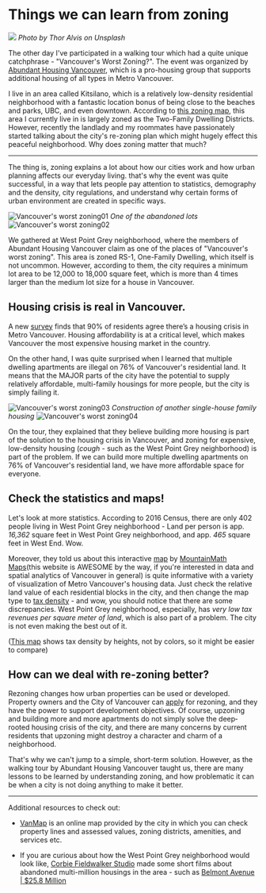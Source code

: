 # Things we can learn from zoning

![](zoning.jpg)
*Photo by Thor Alvis on Unsplash*

The other day I've participated in a walking tour which had a quite unique catchphrase - "Vancouver's Worst Zoning?". The event was organized by [Abundant Housing Vancouver](http://www.abundanthousingvancouver.com), which is a pro-housing group that supports additional housing of all types in Metro Vancouver.

I live in an area called Kitsilano, which is a relatively low-density residential neighborhood with a fantastic location bonus of being close to the beaches and parks, UBC, and even downtown. According to [this zoning map](https://vancouver.ca/files/cov/Zoning-Map-Vancouver.pdf), this area I currently live in is largely zoned as the Two-Family Dwelling Districts. However, recently the landlady and my roommates have passionately started talking about the city's re-zoning plan which might hugely effect this peaceful neighborhood. Why does zoning matter that much?

---

The thing is, zoning explains a lot about how our cities work and how urban planning affects our everyday living. that's why the event was quite successful, in a way that lets people pay attention to statistics, demography and the density, city regulations, and understand why certain forms of urban environment are created in specific ways.

![Vancouver's worst zoning01](zoning0.jpg)
*One of the abandoned lots*
![Vancouver's worst zoning02](zoning1.jpg)

We gathered at West Point Grey neighborhood, where the members of Abundant Housing Vancouver claim as one of the places of "Vancouver's worst zoning". This area is zoned RS-1, One-Family Dwelling, which itself is not uncommon. However, according to them, the city requires a minimum lot area to be 12,000 to 18,000 square feet, which is more than 4 times larger than the medium lot size for a house in Vancouver.

## Housing crisis is real in Vancouver.

A new [survey](https://globalnews.ca/news/4366644/foreign-buyers-population-growth-carry-the-most-blame-for-metro-vancouver-housing-crisis-survey/) finds that 90% of residents agree there’s a housing crisis in Metro Vancouver. Housing affordability is at a critical level, which makes Vancouver the most expensive housing market in the country.

On the other hand, I was quite surprised when I learned that multiple dwelling apartments are illegal on 76% of Vancouver's residential land. It means that the MAJOR parts of the city have the potential to supply relatively affordable, multi-family housings for more people, but the city is simply failing it.

![Vancouver's worst zoning03](zoning2.jpg)
*Construction of another single-house family housing*
![Vancouver's worst zoning04](zoning3.jpg)

On the tour, they explained that they believe building more housing is part of the solution to the housing crisis in Vancouver, and zoning for expensive, low-density housing (*cough* - such as the West Point Grey neighborhood) is part of the problem. If we can build more multiple dwelling apartments on 76% of Vancouver's residential land, we have more affordable space for everyone.

## Check the statistics and maps!

Let's look at more statistics. According to 2016 Census, there are only 402 people living in West Point Grey neighborhood - Land per person is app. *16,362* square feet in West Point Grey neighborhood, and app. *465* square feet in West End. Wow.

Moreover, they told us about this interactive [map](https://mountainmath.ca/map/assessment) by [MountainMath Maps](https://mountainmath.ca/)(this website is AWESOME by the way, if you're interested in data and spatial analytics of Vancouver in general) is quite informative with a variety of visualization of Metro Vancouver's housing data. Just check the relative land value of each residential blocks in the city, and then change the map type to [tax density](https://mountainmath.ca/map/assessment?zoom=13&lat=49.2657&lng=-123.149&layer=10&mapBase=2) - and wow, you should notice that there are some discrepancies. West Point Grey neighborhood, especially, has *very low tax revenues per square meter of land*, which is also part of a problem. The city is not even making the best out of it.

([This map](https://mountainmath.ca/assessment_gl/map?zoom=12.458333333333334&lat=49.2759&lng=-123.1726) shows tax density by heights, not by colors, so it might be easier to compare)

## How can we deal with re-zoning better?

Rezoning changes how urban properties can be used or developed. Property owners and the City of Vancouver can [apply](https://rezoning.vancouver.ca/applications/) for rezoning, and they have the power to support development objectives. Of course, upzoning and building more and more apartments do not simply solve the deep‐rooted housing crisis of the city, and there are many concerns by current residents that upzoning might destroy a character and charm of a neighborhood.

That's why we can't jump to a simple, short-term solution. However, as the walking tour by Abundant Housing Vancouver taught us, there are many lessons to be learned by understanding zoning, and how problematic it can be when a city is not doing anything to make it better.

---

Additional resources to check out:

- [VanMap](https://vancouver.ca/your-government/vanmap.aspx) is an online map provided by the city in which you can check property lines and assessed values, zoning districts, amenities, and services etc.

- If you are curious about how the West Point Grey neighborhood would look like, [Corbie Fieldwalker Studio](https://vimeo.com/corbiefieldwalkerstudio) made some short films about abandoned multi-million housings in the area - such as [Belmont Avenue | $25.8 Million](https://vimeo.com/151798667)
